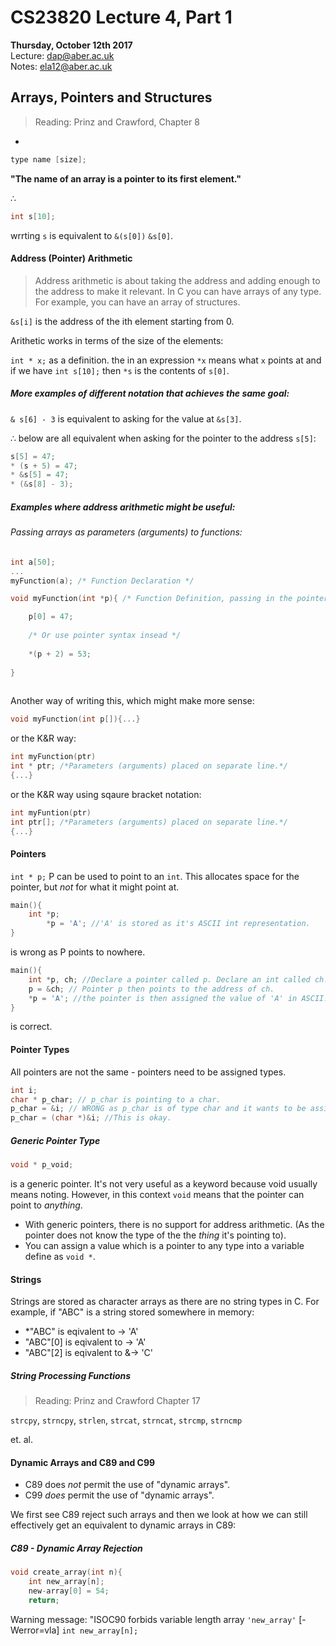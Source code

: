 # CS23820 Lecture 4, Part 1
__Thursday, October 12th 2017__  
Lecture: dap@aber.ac.uk   
Notes: ela12@aber.ac.uk

## Arrays, Pointers and Structures

> Reading: Prinz and Crawford, Chapter 8


-

```c
type name [size];
```
**"The name of an array is a pointer to its first element."**

&therefore;   

```c 
int s[10];
```
wrrting `s` is equivalent to `&(s[0])` `&s[0]`.

#### Address (Pointer) Arithmetic

> Address arithmetic is about taking the address and adding enough to the address to make it relevant. In C you can have arrays of any type. For example, you can have an array of structures. 

`&s[i]` is the address of the ith element starting from 0. 

Arithetic works in terms of the size of the elements: 

`int * x;` as a definition. the in an expression `*x` means what `x` points at and if we have `int s[10];` then `*s` is the contents of `s[0]`. 

##### More examples of different notation that achieves the same goal:

`& s[6] - 3` is equivalent to asking for the value at `&s[3]`. 

&therefore; below are all equivalent when asking for the pointer to the address `s[5]`:

```c
s[5] = 47;
* (s + 5) = 47;
* &s[5] = 47;
* (&s[8] - 3);  
```

##### Examples where address arithmetic might be useful: 

###### Passing arrays as parameters (arguments) to functions:

```c
int a[50];
...
myFunction(a); /* Function Declaration */ 

void myFunction(int *p){ /* Function Definition, passing in the pointer to the array. */ 

	p[0] = 47;
	
	/* Or use pointer syntax insead */ 
	
	*(p + 2) = 53;
	
}
	
```

Another way of writing this, which might make more sense: 

```c
void myFunction(int p[]){...}
```

or the K&R way:

```c
int myFunction(ptr)
int * ptr; /*Parameters (arguments) placed on separate line.*/
{...}
```

or the K&R way using sqaure bracket notation:

```c
int myFuntion(ptr)
int ptr[]; /*Parameters (arguments) placed on separate line.*/
{...}
```

#### Pointers

`int * p;`  P can be used to point to an `int`. This allocates space for the pointer, but _not_ for what it might point at. 

```c
main(){
	int *p;
		*p = 'A'; //'A' is stored as it's ASCII int representation.  
}
```
is wrong as P points to nowhere.

```c
main(){
	int *p, ch; //Declare a pointer called p. Declare an int called ch.
	p = &ch; // Pointer p then points to the address of ch.
	*p = 'A'; //the pointer is then assigned the value of 'A' in ASCII. 
}
```

is correct.

#### Pointer Types 

All pointers are not the same - pointers need to be assigned types. 

```c 
int i;
char * p_char; // p_char is pointing to a char. 
p_char = &i; // WRONG as p_char is of type char and it wants to be assigned to the pointer of type int (i). 
p_char = (char *)&i; //This is okay. 
``` 

##### Generic Pointer Type 

```c
void * p_void;
``` 

is a generic pointer. It's not very useful as a keyword because void usually means noting. However, in this context `void` means that the pointer can point to _anything_. 

- With generic pointers, there is no support for address arithmetic. (As the pointer does not know the type of the the _thing_ it's pointing to). 
- You can assign a value which is a pointer to any type into a variable define as `void *`. 
	
#### Strings
Strings are stored as character arrays as there are no string types in C.
For example, if 
"ABC" is a string stored somewhere in memory:

- *"ABC" is eqivalent to &rightarrow; 'A'
- "ABC"[0] is eqivalent to &rightarrow; 'A'
- "ABC"[2] is eqivalent to &&rightarrow; 'C'

##### String Processing Functions 
> Reading: Prinz and Crawford Chapter 17

`strcpy`, `strncpy`, `strlen`, `strcat`, `strncat`, `strcmp`, `strncmp`

et. al. 

#### Dynamic Arrays and C89 and C99

- C89 does _not_ permit the use of "dynamic arrays".
- C99 _does_ permit the use of "dynamic arrays". 

We first see C89 reject such arrays and then we look at how we can still effectively get an equivalent to dynamic arrays in C89:

##### C89 - Dynamic Array Rejection 

```c
void create_array(int n){
	int new_array[n];
	new-array[0] = 54;
	return; 
```

Warning message: "ISOC90 forbids variable length array `'new_array'` [-Werror=vla] `int new_array[n];`



